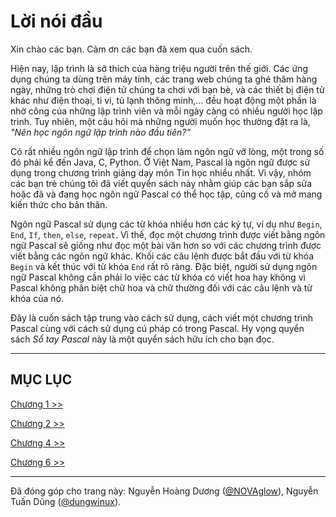 # Lời nói đầu
Xin chào các bạn. Cảm ơn các bạn đã xem qua cuốn sách.

Hiện nay, lập trình là sở thích của hàng triệu người trên thế giới. Các ứng dụng chúng ta dùng trên máy tính, các trang web chúng ta ghé thăm hàng ngày, những trò chơi điện tử chúng ta chơi với bạn bè, và các thiết bị điện tử khác như điện thoại, ti vi, tủ lạnh thông minh,... đều hoạt động một phần là nhờ công của những lập trình viên và mỗi ngày càng có nhiều người học lập trình. Tuy nhiên, một câu hỏi mà những người muốn học thường đặt ra là, _"Nên học ngôn ngữ lập trình nào đầu tiên?"_

Có rất nhiều ngôn ngữ lập trình để chọn làm ngôn ngữ vỡ lòng, một trong số đó phải kể đến Java, C, Python. Ở Việt Nam, Pascal là ngôn ngữ được sử dụng trong chương trình giảng dạy môn Tin học nhiều nhất. Vì vậy, nhóm các bạn trẻ chúng tôi đã viết quyển sách này nhằm giúp các bạn sắp sửa hoặc đã và đang học ngôn ngữ Pascal có thể học tập, củng cố và mở mang kiến thức cho bản thân.

Ngôn ngữ Pascal sử dụng các từ khóa nhiều hơn các ký tự, ví dụ như `Begin`, `End`, `If`, `then`, `else`, `repeat`. Vì thế, đọc một chương trình được viết bằng ngôn ngữ Pascal sẽ giống như đọc một bài văn hơn so với các chương trình được viết bằng các ngôn ngữ khác. Khối các câu lệnh được bắt đầu với từ khóa `Begin` và kết thúc với từ khóa `End` rất rõ ràng. Đặc biệt, người sử dụng ngôn ngữ Pascal không cần phải lo việc các từ khóa có viết hoa hay không vì Pascal không phân biệt chữ hoa và chữ thường đối với các câu lệnh và từ khóa của nó.

Đây là cuốn sách tập trung vào cách sử dụng, cách viết một chương trình Pascal cùng với cách sử dụng cú pháp có trong Pascal. Hy vọng quyển sách _Sổ tay Pascal_ này là một quyển sách hữu ích cho bạn đọc.

- - -
## **MỤC LỤC**

[Chương 1 >>](chapter1.md)

[Chương 2 >>](chapter2.md)

<!-- [Chương 3 >>](chapter3.md) -->

[Chương 4 >>](chapter4.md)

<!-- [Chương 5 >>](chapter5.md) -->

[Chương 6 >>](chapter6.md)
<br/>

- - -
Đã đóng góp cho trang này: Nguyễn Hoàng Dương ([@NOVAglow](https:/github.com/NOVAglow)), Nguyễn Tuấn Dũng  ([@dungwinux](https:/github.com/dungwinux)).
